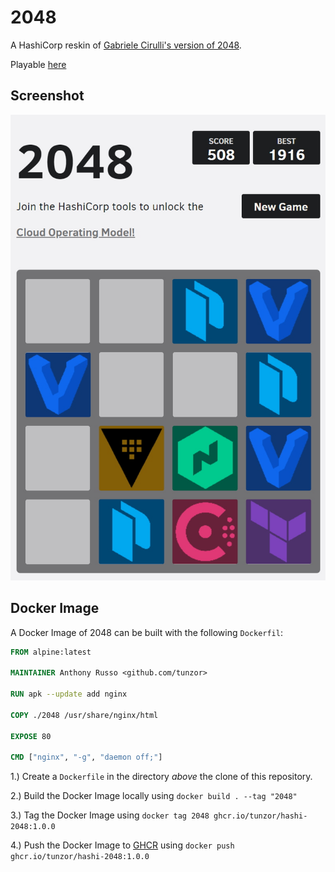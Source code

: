 # 2048

A HashiCorp reskin of [Gabriele Cirulli's version of 2048](https://github.com/gabrielecirulli/2048).

Playable [here](https://tunzor.ca/hashi-2048)

## Screenshot
![2048 screenshot](images/screen-cap.jpg)

## Docker Image

A Docker Image of 2048 can be built with the following `Dockerfil`:

```dockerfile
FROM alpine:latest

MAINTAINER Anthony Russo <github.com/tunzor>

RUN apk --update add nginx

COPY ./2048 /usr/share/nginx/html

EXPOSE 80

CMD ["nginx", "-g", "daemon off;"]  
```

1.) Create a `Dockerfile` in the directory _above_ the clone of this repository.

2.) Build the Docker Image locally using `docker build . --tag "2048"`

3.) Tag the Docker Image using `docker tag 2048 ghcr.io/tunzor/hashi-2048:1.0.0`

4.) Push the Docker Image to [GHCR](https://docs.github.com/en/packages/working-with-a-github-packages-registry/working-with-the-docker-registry) using `docker push ghcr.io/tunzor/hashi-2048:1.0.0`